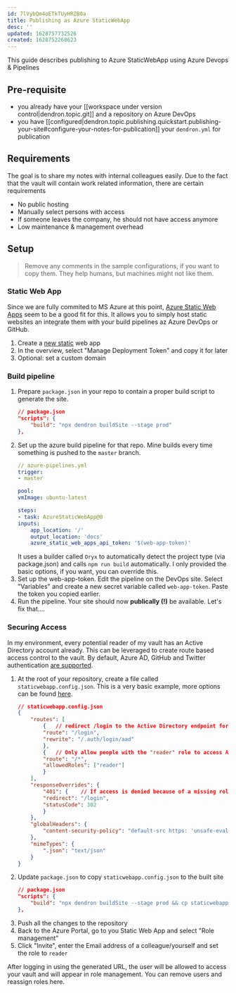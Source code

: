 ```yaml
---
id: 7lVybQm4oETkTUyHRZB0a
title: Publishing as Azure StaticWebApp
desc: ''
updated: 1628757732526
created: 1628752268623
---
```


This guide describes publishing to Azure StaticWebApp using Azure Devops & Pipelines

## Pre-requisite

-   you already have your [[workspace under version control|dendron.topic.git]] and a repository on Azure DevOps
-   you have [[configured|dendron.topic.publishing.quickstart.publishing-your-site#configure-your-notes-for-publication]] your `dendron.yml` for publication

## Requirements

The goal is to share my notes with internal colleagues easily. Due to the fact that the vault will contain work related information, there are certain requirements
- No public hosting
- Manually select persons with access
- If someone leaves the company, he should not have access anymore
- Low maintenance & management overhead

## Setup

> Remove any comments in the sample configurations, if you want to copy them. They help humans, but machines might not like them.

### Static Web App

Since we are fully commited to MS Azure at this point, [Azure Static Web Apps](https://docs.microsoft.com/en-us/azure/static-web-apps/overview) seem to be a good fit for this. It allows you to simply host static websites an integrate them with your build pipelines az Azure DevOps or GitHub.

1. Create a [new static](https://portal.azure.com/#create/Microsoft.StaticApp) web app
1. In the overview, select "Manage Deployment Token" and copy it for later
1. Optional: set a custom domain

### Build pipeline

1. Prepare `package.json` in your repo to contain a proper build script to generate the site.
    ```json
    // package.json
    "scripts": {
        "build": "npx dendron buildSite --stage prod"
    },
    ```
1. Set up the azure build pipeline for that repo. Mine builds every time something is pushed to the `master` branch.
    ```yaml
    // azure-pipelines.yml
    trigger:
    - master

    pool:
    vmImage: ubuntu-latest

    steps:
    - task: AzureStaticWebApp@0
    inputs:
        app_location: '/'
        output_location: 'docs'
        azure_static_web_apps_api_token: '$(web-app-token)'
    ```
    It uses a builder called `Oryx` to automatically detect the project type (via package.json) and calls `npm run build` automatically. I only provided the basic options, if you want, you can override this.
1. Set up the web-app-token. Edit the pipeline on the DevOps site. Select "Variables" and create a new secret variable called `web-app-token`. Paste the token you copied earlier.
1. Run the pipeline. Your site should now **publically (!)** be available. Let's fix that....

### Securing Access

In my environment, every potential reader of my vault has an Active Directory account already. This can be leveraged to create route based access control to the vault. By default, Azure AD, GitHub and Twitter authentication [are supported](https://docs.microsoft.com/en-us/azure/static-web-apps/authentication-authorization).

1. At the root of your repository, create a file called `staticwebapp.config.json`. This is a very basic example, more options can be found [here](https://docs.microsoft.com/en-us/azure/static-web-apps/configuration#example-configuration-file).
    ```json
    // staticwebapp.config.json
    {
        "routes": [
            {   // redirect /login to the Active Directory endpoint for authentication. 
            "route": "/login",
            "rewrite": "/.auth/login/aad"
            },
            {   // Only allow people with the "reader" role to access ANY route.
            "route": "/*",
            "allowedRoles": ["reader"]
            }    
        ],
        "responseOverrides": {
            "401": {    // If access is denied because of a missing role (=anonymous users), redirect them to login.
            "redirect": "/login",
            "statusCode": 302
            }
        },
        "globalHeaders": {
            "content-security-policy": "default-src https: 'unsafe-eval' 'unsafe-inline'; object-src 'none'"
        },
        "mimeTypes": {
            ".json": "text/json"
        }
    }
    ```
1. Update `package.json` to copy `staticwebapp.config.json` to the built site
    ```json
    // package.json
    "scripts": {
        "build": "npx dendron buildSite --stage prod && cp staticwebapp.config.json docs/"
    },
    ```
1. Push all the changes to the repository
1. Back to the Azure Portal, go to you Static Web App and select "Role management"
1. Click "Invite", enter the Email address of a colleague/yourself and set the role to `reader`

After logging in using the generated URL, the user will be allowed to access your vault and will appear in role management. You can remove users and reassign roles here.

